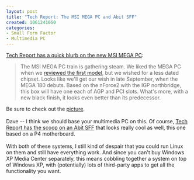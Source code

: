 ```yaml
--- 
layout: post
title: "Tech Report: The MSI MEGA PC and Abit SFF"
created: 1061241060
categories: 
- Small Form Factor
- Multimedia PC
---
```

<a href="http://tech-report.com/onearticle.x/5524">Tech Report has a quick blurb on the new MSI MEGA PC</a>:
<blockquote>
The MSI MEGA PC train is gathering steam.  We liked the MEGA PC when we <a href="http://tech-report.com/reviews/2003q2/msi-mega651/index.x?pg=1">reviewed the first model</a>, but we wished for a less dated chipset.  Looks like we'll get our wish in late September, when the MEGA 180 debuts.  Based on the nForce2 with the IGP northbridge, this box will have one each of AGP and PCI slots.  What's more, with a new black finish, it looks even better than its predecessor.
</blockquote>
Be sure to check out the <a href="http://tech-report.com/etc/2003q3/quakecon/msi-mega-nf2.jpg">picture</a>.<br>
<br>
Dave -- I think we should base your multimedia PC on this. <!--break-->Of course, <a href="http://tech-report.com/onearticle.x/5522">Tech Report has the scoop on an Abit SFF</a> that looks really cool as well, this one based on a P4 motherboard.<br>
<br>
With both of these systems, I still kind of despair that you could run Linux on them and still have everything work. And since you can't buy Windows XP Media Center separately, this means cobbling together a system on top of Windows XP, with (potentially) lots of third-party apps to get all the functionality you want. 
